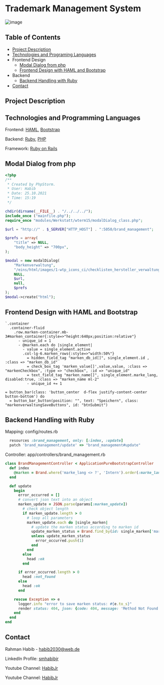 # Trademark Management System

![image](https://user-images.githubusercontent.com/77357735/183359092-e543def1-480e-44c0-962d-086ab46b95ba.png)

## Table of Contents

- [Project Description](#project-description)
- [Technologies and Programing Languages](#technologies-and-programming-languages)
- Frontend Design
  - [Modal Dialog from php](#modal-dialog-from-php)
  - [Frontend Design with HAML and Bootstrap](#frontend-design-with-haml-and-bootstrap)
- Backend
  - [Backend Handling with Ruby](#backend-handling-with-ruby)
- [Contact](#contact)


## Project Description

## Technologies and Programming Languages

Frontend: [HAML](https://haml.info/), [Bootstrap](https://getbootstrap.com/)

Backend: [Ruby](https://www.ruby-lang.org/de/), [PHP](https://www.php.net)

Framework: [Ruby on Rails](https://rubyonrails.org/)


## Modal Dialog from php


````php
<?php
/**
 * Created by PhpStorm.
 * User: Habib
 * Date: 25.10.2021
 * Time: 15:19
 */

chdir(dirname(__FILE__) . "/../../../");
include_once ("mainfile.php");
require_once "modules/Werkstatt/wterm15/modalDialog_class.php";

$url = "http://" . $_SERVER["HTTP_HOST"] . ":5050/brand_management";

$prefs = array(
    "title" => NULL,
    "body_height" => "700px",
);

$modal = new modalDialog(
    "Markenverwaltung",
    "/eins/html/images/1-wtp_icons_ci/checklisten_hersteller_verwaltung.png",
    NULL,
    $url,
    null,
    $prefs
);
$modal->create("html");
````


## Frontend Design with HAML and Bootstrap


````haml
`.container
  .container-fluid
    .row.marken-container.mb-3#marken_container{:style=>"height:640px;position:relative"}
      - unique_id = 1
      - @marken.each do |single_element|
        - value = single_element.active
        .col-lg-6.marken_rows{:style=>"width:50%"}
          = hidden_field_tag "marken_db_id[]", single_element.id , :class => "marken_db_id"
          = check_box_tag 'marken_value[]',value,value, :class => "markenCheckbox", :type => "checkbox", :id => "unique_id"
          = text_field_tag "marken_name[]", single_element.marke_lang, disabled:true, :class => "marken_name ml-2"
          - unique_id += 1

= button_bar(class: 'button_center  d-flex justify-content-center button-bottom') do
  = button_bar_button(position: "", text: "Speichern", class: "markenverwaltungSaveButtons", id: "btnSubmit")
````

## Backend Handling with Ruby

Mapping: config/routes.rb
 <!-- routing for markenverwaltung rails -->
````ruby
  resources :brand_management, only: [:index, :update]
  patch 'brand_management/update' => "brand_management#update"
````
Controller: app/controllers/brand_management.rb
````ruby
class BrandManagementController < ApplicationPureBootstrapController
  def index
    @marken = Brand.where('marke_lang <> ?', 'Intern').order(:marke_lang)
  end

  def update
    begin
      error_occurred = []
      # convert json text into an object
      marken_update = JSON.parse(params[:marken_update])
        # check object length
        if marken_update.length > 0
          # loop all parameters
          marken_update.each do |single_marken|
            # update the marken status according to marken id
            update_marken_status = Brand.find_by(id: single_marken['marken_id'].to_i).update(active: single_marken['marken_status'])
            unless update_marken_status
              error_occurred.push(1)
            end
          end
        else
          head :ok
        end

      if error_occurred.length > 0
        head :not_found
      else
        head :ok
      end

    rescue Exception => e
      logger.info "error to save marken status: #{e.to_s}"
      render status: 404, json: {code: 404, message: 'Method Not Found'}
    end
  end
end

````

## Contact

Rahman Habib - [habib2030@web.de](mailto:habib2030@web.de)

LinkedIn Profile: [smhabibjr](https://www.linkedin.com/in/smhabibjr)

Youtube Channel: [HabibJr](https://www.youtube.com/c/HabibJr)

Youtube Channel: [HabibJr](https://www.facebook.com/smhabibjr)
